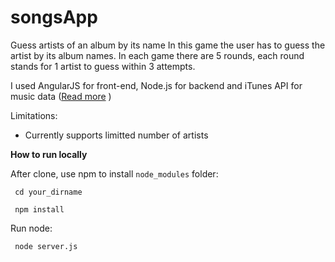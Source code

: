 # songsApp
Guess artists of an album by its name
In this game the user has to guess the artist by its album names. In each game there are 5 rounds, each round stands for 1 artist to guess within 3 attempts.

I used AngularJS for front-end, Node.js for backend and iTunes API for music data (<a href="https://affiliate.itunes.apple.com/resources/documentation/itunes-store-web-service-search-api/">Read more</a>
)



Limitations: 
* Currently supports limitted number of artists


<b>How to run locally</b>

After clone, use npm to install <code>node_modules</code> folder:

<code> cd your_dirname </code>

<code> npm install </code>

Run node:

<code> node server.js </code>




